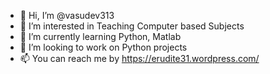 - 👋 Hi, I’m @vasudev313
- 👀 I’m interested in Teaching Computer based Subjects
- 🌱 I’m currently learning Python, Matlab
- 💞️ I’m looking to work on Python projects
- 📫 You can reach me by https://erudite31.wordpress.com/

<!---
vasudev313/vasudev313 is a ✨ special ✨ repository because its `README.md` (this file) appears on your GitHub profile.
You can click the Preview link to take a look at your changes.
--->

